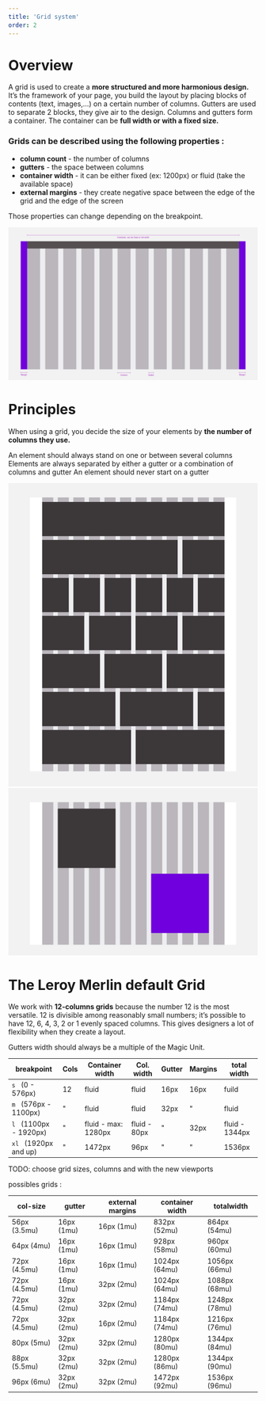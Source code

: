 ```yaml
---
title: 'Grid system'
order: 2
---
```


# Overview

A grid is used to create a **more structured and more harmonious design.** It’s the framework of your page, you build the layout by placing blocks of contents (text, images,…) on a certain number of columns.
Gutters are used to separate 2 blocks, they give air to the design.
Columns and gutters form a container. The container can be **full width or with a fixed size.**

### Grids can be described using the following properties :

- **column count** - the number of columns
- **gutters** - the space between columns
- **container width** - it can be either fixed (ex: 1200px) or fluid (take the available space)
- **external margins** - they create negative space between the edge of the grid and the edge of the screen

Those properties can change depending on the breakpoint.

![GridAnatomy](GridAnatomy.png)

# Principles

When using a grid, you decide the size of your elements by **the number of columns they use.**

<hintitem>
    An element should always stand on one or between several columns
</hintitem>
<hintitem>
    Elements are always separated by either a gutter or a combination of columns and gutter
</hintitem>
<hintitem dont="true">
    An element should never start on a gutter
</hintitem>

![GridPossibilities](GridPossibilities.png)
![GridSpacing](GridSpacing.png)

# The Leroy Merlin default Grid

We work with **12-columns grids** because the number 12 is the most versatile. 12 is divisible among reasonably small numbers; it’s possible to have 12, 6, 4, 3, 2 or 1 evenly spaced columns. This gives designers a lot of flexibility when they create a layout.

<hintitem>
    Gutters width should always be a multiple of the Magic Unit.
</hintitem>

| breakpoint                   | Cols | Container width     | Col. width   | Gutter | Margins | total width    |
| ---------------------------- | ---- | ------------------- | ------------ | ------ | ------- | -------------- |
| `s` &nbsp; (0 - 576px)       | 12   | fluid               | fluid        | 16px   | 16px    | fuild          |
| `m` &nbsp; (576px - 1100px)  | "    | fluid               | fluid        | 32px   | "       | fluid          |
| `l` &nbsp; (1100px - 1920px) | "    | fluid - max: 1280px | fluid - 80px | "      | 32px    | fluid - 1344px |
| `xl` &nbsp; (1920px and up)  | "    | 1472px              | 96px         | "      | "       | 1536px         |

TODO: choose grid sizes, columns and with the new viewports

possibles grids :

| col-size     | gutter     | external margins | container width | totalwidth    |
| ------------ | ---------- | ---------------- | --------------- | ------------- |
| 56px (3.5mu) | 16px (1mu) | 16px (1mu)       | 832px (52mu)    | 864px (54mu)  |
| 64px (4mu)   | 16px (1mu) | 16px (1mu)       | 928px (58mu)    | 960px (60mu)  |
| 72px (4.5mu) | 16px (1mu) | 16px (1mu)       | 1024px (64mu)   | 1056px (66mu) |
| 72px (4.5mu) | 16px (1mu) | 32px (2mu)       | 1024px (64mu)   | 1088px (68mu) |
| 72px (4.5mu) | 32px (2mu) | 32px (2mu)       | 1184px (74mu)   | 1248px (78mu) |
| 72px (4.5mu) | 32px (2mu) | 16px (2mu)       | 1184px (74mu)   | 1216px (76mu) |
| 80px (5mu)   | 32px (2mu) | 32px (2mu)       | 1280px (80mu)   | 1344px (84mu) |
| 88px (5.5mu) | 32px (2mu) | 32px (2mu)       | 1280px (86mu)   | 1344px (90mu) |
| 96px (6mu)   | 32px (2mu) | 32px (2mu)       | 1472px (92mu)   | 1536px (96mu) |

<br>
